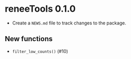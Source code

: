 # reneeTools 0.1.0

- Create a `NEWS.md` file to track changes to the package.

## New functions

- `filter_low_counts()` (#10)
